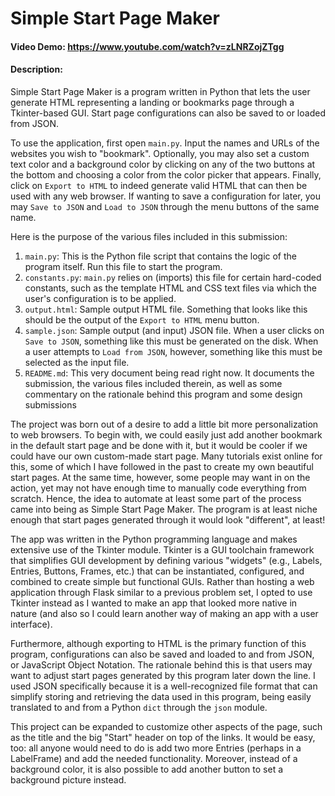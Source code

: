 # Simple Start Page Maker

#### Video Demo: <https://www.youtube.com/watch?v=zLNRZojZTgg>

#### Description:

Simple Start Page Maker is a program written in Python that lets the user
generate HTML representing a landing or bookmarks page through a Tkinter-based
GUI. Start page configurations can also be saved to or loaded from JSON.

To use the application, first open `main.py`. Input the names and URLs of the
websites you wish to "bookmark". Optionally, you may also set a custom text
color and a background color by clicking on any of the two buttons at the bottom
and choosing a color from the color picker that appears. Finally, click on
`Export to HTML` to indeed generate valid HTML that can then be used with any
web browser. If wanting to save a configuration for later, you may
`Save to JSON` and `Load to JSON` through the menu buttons of the same name.

Here is the purpose of the various files included in this submission:

1. `main.py`: This is the Python file script that contains the logic of the
program itself. Run this file to start the program.
2. `constants.py`: `main.py` relies on (imports) this file for certain hard-coded
constants, such as the template HTML and CSS text files via which the user's
configuration is to be applied.
3. `output.html`: Sample output HTML file. Something that looks like this should
be the output of the `Export to HTML` menu button.
4. `sample.json`: Sample output (and input) JSON file. When a user clicks on
`Save to JSON`, something like this must be generated on the disk. When a user
attempts to `Load from JSON`, however, something like this must be selected as
the input file.
5. `README.md`: This very document being read right now. It documents the
submission, the various files included therein, as well as some commentary on
the rationale behind this program and some design submissions

The project was born out of a desire to add a little bit more personalization to
web browsers. To begin with, we could easily just add another bookmark in the
default start page and be done with it, but it would be cooler if we could have
our own custom-made start page. Many tutorials exist online for this, some of
which I have followed in the past to create my own beautiful start pages. At the
same time, however, some people may want in on the action, yet may not have
enough time to manually code everything from scratch. Hence, the idea to
automate at least some part of the process came into being as Simple Start Page
Maker. The program is at least niche enough that start pages generated through
it would look "different", at least!

The app was written in the Python programming language and makes extensive use
of the Tkinter module. Tkinter is a GUI toolchain framework that simplifies GUI
development by defining various "widgets" (e.g., Labels, Entries, Buttons,
Frames, etc.) that can be instantiated, configured, and combined to create
simple but functional GUIs. Rather than hosting a web application through Flask
similar to a previous problem set, I opted to use Tkinter instead as I wanted to
make an app that looked more native in nature (and also so I could learn another
way of making an app with a user interface).

Furthermore, although exporting to HTML is the primary function of this program,
configurations can also be saved and loaded to and from JSON, or JavaScript
Object Notation. The rationale behind this is that users may want to adjust
start pages generated by this program later down the line. I used JSON
specifically because it is a well-recognized file format that can simplify
storing and retrieving the data used in this program, being easily translated to
and from a Python `dict` through the `json` module.

This project can be expanded to customize other aspects of the page, such as the
title and the big "Start" header on top of the links. It would be easy, too: all
anyone would need to do is add two more Entries (perhaps in a LabelFrame) and
add the needed functionality. Moreover, instead of a background color, it is
also possible to add another button to set a background picture instead.
